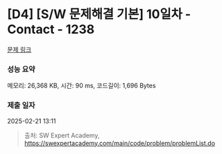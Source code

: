 # [D4] [S/W 문제해결 기본] 10일차 - Contact - 1238 

[문제 링크](https://swexpertacademy.com/main/code/problem/problemDetail.do?contestProbId=AV15B1cKAKwCFAYD) 

### 성능 요약

메모리: 26,368 KB, 시간: 90 ms, 코드길이: 1,696 Bytes

### 제출 일자

2025-02-21 13:11



> 출처: SW Expert Academy, https://swexpertacademy.com/main/code/problem/problemList.do
